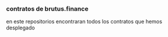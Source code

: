 ### contratos de brutus.finance

en este repositorios encontraran todos los contratos que hemos desplegado 
